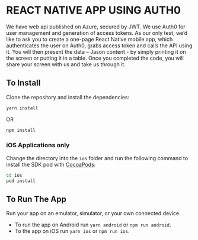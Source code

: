 # REACT NATIVE APP USING AUTH0

We have web api published on Azure, secured by JWT. We use Auth0 for user management and generation of access tokens. As our only test, we’d like to ask you to create a one-page React Native mobile app, which authenticates the user on Auth0, grabs access token and calls the API using it. You will then present the data – Jason content - by simply printing it on the screen or putting it in a table. Once you completed the code, you will share your screen with us and take us through it.

## To Install

Clone the repository and install the dependencies:

```bash
yarn install
```

OR

```bash
npm install
```

### iOS Applications only

Change the directory into the `ios` folder and run the following command to install the SDK pod with [CocoaPods](https://cocoapods.org/):

```bash
cd ios
pod install
```

## To Run The App

Run your app on an emulator, simulator, or your own connected device.

- To run the app on Android run `yarn android` or `npm run android`.
- To the app on iOS run `yarn ios` or `npm run ios`.
